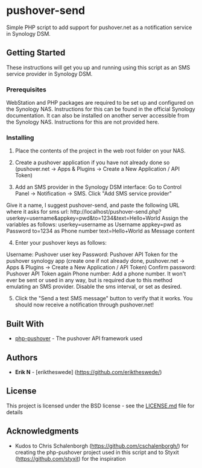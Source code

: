 # pushover-send

Simple PHP script to add support for pushover.net as a notification service in Synology DSM.

## Getting Started

These instructions will get you up and running using this script as an SMS service provider in Synology DSM.

### Prerequisites

WebStation and PHP packages are required to be set up and configured on the Synology NAS. Instructions for this can be found in the official Synology documentation. It can also be installed on another server accessible from the Synology NAS. Instructions for this are not provided here.


### Installing

1. Place the contents of the project in the web root folder on your NAS.

2. Create a pushover application if you have not already done so (pushover.net -> Apps & Plugins -> Create a New Application / API Token)

3. Add an SMS provider in the Synology DSM interface:
Go to Control Panel -> Notification -> SMS. Click "Add SMS service provider"

Give it a name, I suggest pushover-send, and paste the following URL where it asks for sms url:
http://localhost/pushover-send.php?userkey=username&appkey=pwd&to=1234&text=Hello+World
Assign the variables as follows:
userkey=username as Username
appkey=pwd as Password
to=1234 as Phone number
text=Hello+World as Message content

4. Enter your pushover keys as follows:

Username: Pushover user key
Password: Pushover API Token for the pushover synology app (create one if not already done, pushover.net -> Apps & Plugins -> Create a New Application / API Token)
Confirm password: Pushover API Token again
Phone number: Add a phone number. It won't ever be sent or used in any way, but is required due to this method emulating an SMS provider.
Disable the sms interval, or set as desired.

5. Click the "Send a test SMS message" button to verify that it works. You should now receive a notification through pushover.net!




## Built With

* [php-pushover](https://github.com/cschalenborgh/php-pushover) - The pushover API framework used


## Authors

* **Erik N** - [eriktheswede] (https://github.com/eriktheswede/)

## License

This project is licensed under the BSD license - see the [LICENSE.md](LICENSE.md) file for details

## Acknowledgments

* Kudos to Chris Schalenborgh (https://github.com/cschalenborgh/) for creating the php-pushover project used in this script and to Styxit (https://github.com/styxit) for the inspiration

